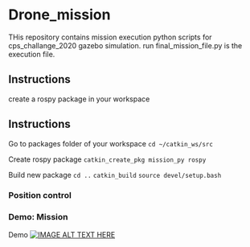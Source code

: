 # Drone_mission
THis repository contains mission execution python scripts for cps_challange_2020 gazebo simulation.
run final_mission_file.py is the execution file.

## Instructions
create a rospy package in your workspace


## Instructions
Go to packages folder of your workspace
`cd ~/catkin_ws/src`

Create rospy package
`catkin_create_pkg mission_py rospy`

Build new package
`cd ..`
`catkin_build`
`source devel/setup.bash`
### Position control
### Demo: Mission
Demo 
[![IMAGE ALT TEXT HERE](https://img.youtube.com/vi/lCBCBzEzrws/0.jpg)](https://youtu.be/lCBCBzEzrws)
